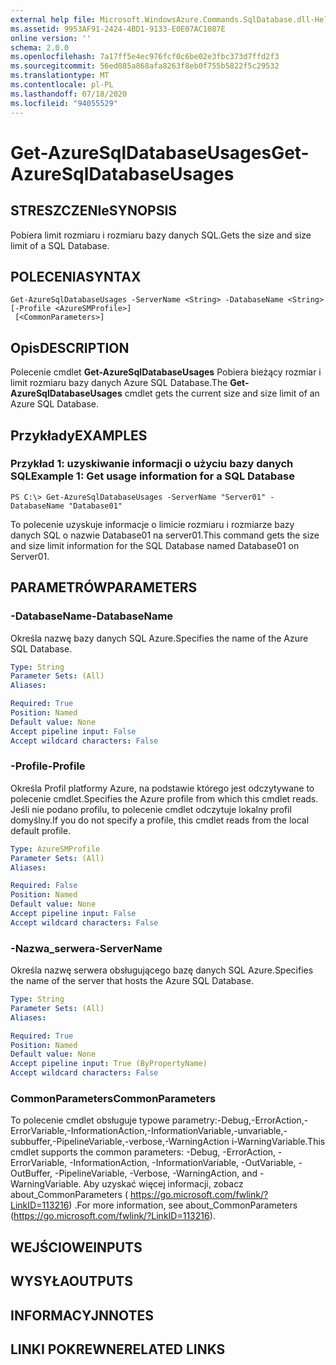 ```yaml
---
external help file: Microsoft.WindowsAzure.Commands.SqlDatabase.dll-Help.xml
ms.assetid: 9953AF91-2424-4BD1-9133-E0E07AC1087E
online version: ''
schema: 2.0.0
ms.openlocfilehash: 7a17ff5e4ec976fcf0c6be02e3fbc373d7ffd2f3
ms.sourcegitcommit: 56ed085a868afa8263f8eb0f755b5822f5c29532
ms.translationtype: MT
ms.contentlocale: pl-PL
ms.lasthandoff: 07/18/2020
ms.locfileid: "94055529"
---
```

# <span data-ttu-id="a03fe-101">Get-AzureSqlDatabaseUsages</span><span class="sxs-lookup"><span data-stu-id="a03fe-101">Get-AzureSqlDatabaseUsages</span></span>

## <span data-ttu-id="a03fe-102">STRESZCZENIe</span><span class="sxs-lookup"><span data-stu-id="a03fe-102">SYNOPSIS</span></span>
<span data-ttu-id="a03fe-103">Pobiera limit rozmiaru i rozmiaru bazy danych SQL.</span><span class="sxs-lookup"><span data-stu-id="a03fe-103">Gets the size and size limit of a SQL Database.</span></span>

## <span data-ttu-id="a03fe-104">POLECENIA</span><span class="sxs-lookup"><span data-stu-id="a03fe-104">SYNTAX</span></span>

```
Get-AzureSqlDatabaseUsages -ServerName <String> -DatabaseName <String> [-Profile <AzureSMProfile>]
 [<CommonParameters>]
```

## <span data-ttu-id="a03fe-105">Opis</span><span class="sxs-lookup"><span data-stu-id="a03fe-105">DESCRIPTION</span></span>
<span data-ttu-id="a03fe-106">Polecenie cmdlet **Get-AzureSqlDatabaseUsages** Pobiera bieżący rozmiar i limit rozmiaru bazy danych Azure SQL Database.</span><span class="sxs-lookup"><span data-stu-id="a03fe-106">The **Get-AzureSqlDatabaseUsages** cmdlet gets the current size and size limit of an Azure SQL Database.</span></span>

## <span data-ttu-id="a03fe-107">Przykłady</span><span class="sxs-lookup"><span data-stu-id="a03fe-107">EXAMPLES</span></span>

### <span data-ttu-id="a03fe-108">Przykład 1: uzyskiwanie informacji o użyciu bazy danych SQL</span><span class="sxs-lookup"><span data-stu-id="a03fe-108">Example 1: Get usage information for a SQL Database</span></span>
```
PS C:\> Get-AzureSqlDatabaseUsages -ServerName "Server01" -DatabaseName "Database01"
```

<span data-ttu-id="a03fe-109">To polecenie uzyskuje informacje o limicie rozmiaru i rozmiarze bazy danych SQL o nazwie Database01 na server01.</span><span class="sxs-lookup"><span data-stu-id="a03fe-109">This command gets the size and size limit information for the SQL Database named Database01 on Server01.</span></span>

## <span data-ttu-id="a03fe-110">PARAMETRÓW</span><span class="sxs-lookup"><span data-stu-id="a03fe-110">PARAMETERS</span></span>

### <span data-ttu-id="a03fe-111">-DatabaseName</span><span class="sxs-lookup"><span data-stu-id="a03fe-111">-DatabaseName</span></span>
<span data-ttu-id="a03fe-112">Określa nazwę bazy danych SQL Azure.</span><span class="sxs-lookup"><span data-stu-id="a03fe-112">Specifies the name of the Azure SQL Database.</span></span>

```yaml
Type: String
Parameter Sets: (All)
Aliases: 

Required: True
Position: Named
Default value: None
Accept pipeline input: False
Accept wildcard characters: False
```

### <span data-ttu-id="a03fe-113">-Profile</span><span class="sxs-lookup"><span data-stu-id="a03fe-113">-Profile</span></span>
<span data-ttu-id="a03fe-114">Określa Profil platformy Azure, na podstawie którego jest odczytywane to polecenie cmdlet.</span><span class="sxs-lookup"><span data-stu-id="a03fe-114">Specifies the Azure profile from which this cmdlet reads.</span></span>
<span data-ttu-id="a03fe-115">Jeśli nie podano profilu, to polecenie cmdlet odczytuje lokalny profil domyślny.</span><span class="sxs-lookup"><span data-stu-id="a03fe-115">If you do not specify a profile, this cmdlet reads from the local default profile.</span></span>

```yaml
Type: AzureSMProfile
Parameter Sets: (All)
Aliases: 

Required: False
Position: Named
Default value: None
Accept pipeline input: False
Accept wildcard characters: False
```

### <span data-ttu-id="a03fe-116">-Nazwa_serwera</span><span class="sxs-lookup"><span data-stu-id="a03fe-116">-ServerName</span></span>
<span data-ttu-id="a03fe-117">Określa nazwę serwera obsługującego bazę danych SQL Azure.</span><span class="sxs-lookup"><span data-stu-id="a03fe-117">Specifies the name of the server that hosts the Azure SQL Database.</span></span>

```yaml
Type: String
Parameter Sets: (All)
Aliases: 

Required: True
Position: Named
Default value: None
Accept pipeline input: True (ByPropertyName)
Accept wildcard characters: False
```

### <span data-ttu-id="a03fe-118">CommonParameters</span><span class="sxs-lookup"><span data-stu-id="a03fe-118">CommonParameters</span></span>
<span data-ttu-id="a03fe-119">To polecenie cmdlet obsługuje typowe parametry:-Debug,-ErrorAction,-ErrorVariable,-InformationAction,-InformationVariable,-unvariable,-subbuffer,-PipelineVariable,-verbose,-WarningAction i-WarningVariable.</span><span class="sxs-lookup"><span data-stu-id="a03fe-119">This cmdlet supports the common parameters: -Debug, -ErrorAction, -ErrorVariable, -InformationAction, -InformationVariable, -OutVariable, -OutBuffer, -PipelineVariable, -Verbose, -WarningAction, and -WarningVariable.</span></span> <span data-ttu-id="a03fe-120">Aby uzyskać więcej informacji, zobacz about_CommonParameters ( https://go.microsoft.com/fwlink/?LinkID=113216) .</span><span class="sxs-lookup"><span data-stu-id="a03fe-120">For more information, see about_CommonParameters (https://go.microsoft.com/fwlink/?LinkID=113216).</span></span>

## <span data-ttu-id="a03fe-121">WEJŚCIOWE</span><span class="sxs-lookup"><span data-stu-id="a03fe-121">INPUTS</span></span>

## <span data-ttu-id="a03fe-122">WYSYŁA</span><span class="sxs-lookup"><span data-stu-id="a03fe-122">OUTPUTS</span></span>

## <span data-ttu-id="a03fe-123">INFORMACYJN</span><span class="sxs-lookup"><span data-stu-id="a03fe-123">NOTES</span></span>

## <span data-ttu-id="a03fe-124">LINKI POKREWNE</span><span class="sxs-lookup"><span data-stu-id="a03fe-124">RELATED LINKS</span></span>

